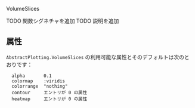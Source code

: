 VolumeSlices

TODO 関数シグネチャを追加 TODO 説明を追加

## 属性

`AbstractPlotting.VolumeSlices` の利用可能な属性とそのデフォルトは次のとおりです：

```
  alpha       0.1
  colormap    :viridis
  colorrange  "nothing"
  contour     エントリが 0 の属性
  heatmap     エントリが 0 の属性
```

